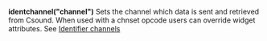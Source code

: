 **identchannel("channel")**
Sets the channel which data is sent and retrieved from Csound. When used with a chnset opcode users can override widget attributes. See [Identifier channels](./identchannels.html)